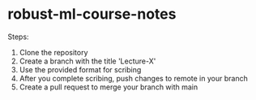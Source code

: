 # robust-ml-course-notes
Steps:
1. Clone the repository
2. Create a branch with the title 'Lecture-X'
3. Use the provided format for scribing
4. After you complete scribing, push changes to remote in your branch
5. Create a pull request to merge your branch with main
